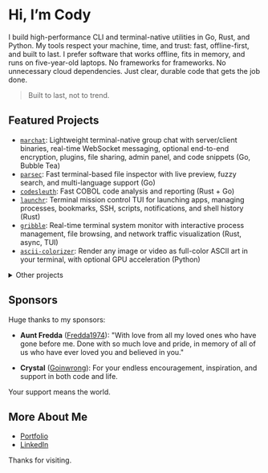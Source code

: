 # Hi, I’m Cody

I build high-performance CLI and terminal-native utilities in Go, Rust, and Python. My tools respect your machine, time, and trust: fast, offline-first, and built to last.
I prefer software that works offline, fits in memory, and runs on five-year-old laptops. No frameworks for frameworks. No unnecessary cloud dependencies. Just clear, durable code that gets the job done.

> Built to last, not to trend.

## Featured Projects

- [`marchat`](https://github.com/Cod-e-Codes/marchat): Lightweight terminal-native group chat with server/client binaries, real-time WebSocket messaging, optional end-to-end encryption, plugins, file sharing, admin panel, and code snippets (Go, Bubble Tea)
- [`parsec`](https://github.com/Cod-e-Codes/parsec): Fast terminal-based file inspector with live preview, fuzzy search, and multi-language support (Go)
- [`codesleuth`](https://github.com/Cod-e-Codes/codesleuth): Fast COBOL code analysis and reporting (Rust + Go)
- [`launchr`](https://github.com/Cod-e-Codes/launchr): Terminal mission control TUI for launching apps, managing processes, bookmarks, SSH, scripts, notifications, and shell history (Rust)
- [`gribble`](https://github.com/Cod-e-Codes/gribble): Real-time terminal system monitor with interactive process management, file browsing, and network traffic visualization (Rust, async, TUI)
- [`ascii-colorizer`](https://github.com/Cod-e-Codes/ascii-colorizer): Render any image or video as full-color ASCII art in your terminal, with optional GPU acceleration (Python)

<details>
<summary>Other projects</summary>

- [`tuitar`](https://github.com/Cod-e-Codes/tuitar): Terminal-based guitar tablature editor with modal Vim-style editing, real-time visual feedback, and MIDI playback (Go + Bubble Tea)
- [`ratsnest`](https://github.com/Cod-e-Codes/ratsnest): Fast terminal-based file search and content explorer with async fuzzy matching and git integration (Rust)
- [`rmrf-progress`](https://github.com/Cod-e-Codes/rmrf-progress): Go utility for recursive file deletion with progress tracking and safety features (Go)
- [`gophetch`](https://github.com/Cod-e-Codes/gophetch): Terminal system monitor with animated ASCII rain clouds, interactive multi-tab interface, and real-time system metrics (Go, Bubble Tea)
- [`huhgit`](https://github.com/Cod-e-Codes/huhgit): Terminal-based GitHub client with branch management, pull requests, and conventional commit support (Go)
- [`voicelog`](https://github.com/Cod-e-Codes/voicelog): Terminal-based voice memo app with TUI, audio recording/playback, and memo management (Go)
- [`rain`](https://github.com/Cod-e-Codes/rain): Terminal-based ASCII rain animation (Go)
- [`lilweb-template`](https://github.com/Cod-e-Codes/lilweb-template): 13 KB starter for ultra-minimal personal websites (HTML)
- [`.gothub`](https://github.com/Cod-e-Codes/.gothub): Satirical infrastructure for emotionally unstable repos  
- …and [more on GitHub »](https://github.com/Cod-e-Codes?tab=repositories)

</details>

## Sponsors

Huge thanks to my sponsors:

- **Aunt Fredda** ([Fredda1974](https://github.com/Fredda1974)):
  "With love from all my loved ones who have gone before me. Done with so much love and pride, in memory of all of us who have ever loved you and believed in you."

- **Crystal** ([Goinwrong](https://github.com/Goinwrong)):
  For your endless encouragement, inspiration, and support in both code and life.

Your support means the world.

## More About Me

- [Portfolio](https://www.cod-e-codes.com)
- [LinkedIn](https://www.linkedin.com/in/cod-e-codes)

Thanks for visiting.
